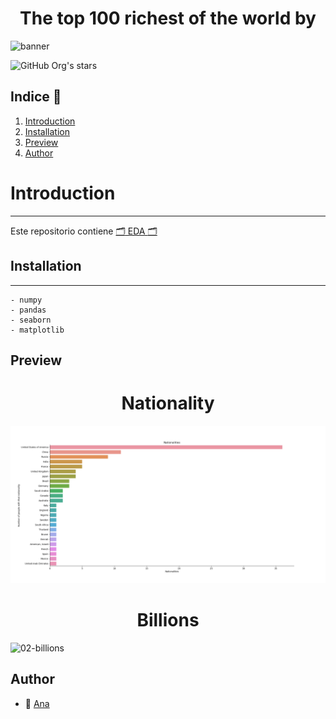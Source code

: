 <h1 align="center"> The top 100 richest of the world by </h1>

![banner](https://user-images.githubusercontent.com/115736208/220772432-4e7d4c6b-b3e2-4519-847d-056db3974001.png)

![GitHub Org's stars](https://img.shields.io/github/stars/camilafernanda?style=social)

## Indice 	:bell:

  1. [Introduction](#introductionl)
  2. [Installation](#installation)
  3. [Preview](Preview)
  4. [Author](#author)

# Introduction
***

Este repositorio contiene 
[:card_index_dividers: EDA :card_index_dividers:](https://github.com/Anadalab/EDA-top-100-richest/blob/main/01-EDA.ipynb)


## Installation
***
    - numpy
    - pandas
    - seaborn
    - matplotlib



  


## Preview

<h1 align="center"> Nationality </h1>

![00-nationality](https://raw.githubusercontent.com/Anadalab/EDA-top-100-richest/main/graphics/00-nationality.png)

<h1 align="center"> Billions </h1>

![02-billions](https://user-images.githubusercontent.com/115736208/220773721-22731e44-8a5f-420f-919e-2852ccb56882.png)

## Author
+ :woman: [Ana](https://github.com/Anadalab)
